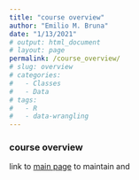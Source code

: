 ```yaml
---
title: "course overview"
author: "Emilio M. Bruna"
date: "1/13/2021"
# output: html_document
# layout: page
permalink: /course_overview/
# slug: overview
# categories:
#   - Classes
#   - Data
# tags:
#   - R
#   - data-wrangling
---
```

### course overview 

link to [main page](https://embruna.github.io/las6292/) to maintain and 